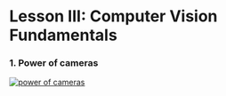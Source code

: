 # Lesson III: Computer Vision Fundamentals

### 1. Power of cameras

[![power of cameras](http://img.youtube.com/vi/lCPWJEEzUeo/0.jpg)](https://youtu.be/lCPWJEEzUeo "power of cameras")

